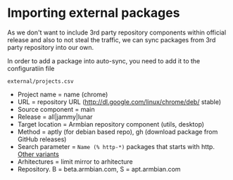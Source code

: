 # Importing external packages

As we don't want to include 3rd party repository components within official release and also to not steal the traffic, we can sync packages from 3rd party repository into our own. 

In order to add a package into auto-sync, you need to add it to the configuratiin file

    external/projects.csv

- Project name = name (chrome)
- URL = repository URL (http://dl.google.com/linux/chrome/deb/ stable)
- Source component = main
- Release = all|jammy|lunar
- Target location	= Armbian repository component (utils, desktop)
- Method = aptly (for debian based repo), gh (download package from GitHub releases)
- Search parameter = `Name (% http-*)` packages that starts with http. [Other variants](https://www.aptly.info/doc/feature/query/)
- Arhitectures = limit mirror to arhitecture
- Repository. B = beta.armbian.com, S = apt.armbian.com
